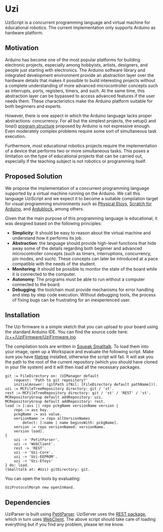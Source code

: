 Uzi
===

UziScript is a concurrent programming language and virtual machine for educational robotics. The current implementation only supports Arduino as hardware platform.

## Motivation

Arduino has become one of the most popular platforms for building electronic projects, especially among hobbyists, artists, designers, and people just starting with electronics. The Arduino software library and integrated development environment provide an abstraction layer over the hardware details that makes it possible to build interesting projects without a complete understanding of more advanced microcontroller concepts such as interrupts, ports, registers, timers, and such. At the same time, this abstraction layer can be bypassed to access advanced features if the user needs them. These characteristics make the Arduino platform suitable for both beginners and experts.

However, there is one aspect in which the Arduino language lacks proper abstractions: concurrency. For all but the simplest projects, the setup() and loop() [program structure](http://playground.arduino.cc/ArduinoNotebookTraduccion/Structure) proposed by Arduino is not expressive enough. Even moderately complex problems require some sort of simultaneous task execution.

Furthermore, most educational robotics projects require the implementation of a device that performs two or more simultaneous tasks. This poses a limitation on the type of educational projects that can be carried out, especially if the teaching subject is not robotics or programming itself.

## Proposed Solution

We propose the implementation of a concurrent programming language supported by a virtual machine running on the Arduino. We call this language UziScript and we expect it to become a suitable compilation target for visual programming environments such as [Physical Etoys](http://tecnodacta.com.ar/gira/projects/physical-etoys), [Scratch for Arduino](http://s4a.cat), and [Ardublock](http://blog.ardublock.com/), among others.

Given that the main purpose of this programming language is educational, it was designed based on the following principles:
* __Simplicity__: It should be easy to reason about the virtual machine and understand how it performs its job.
* __Abstraction__: the language should provide high-level functions that hide away some of the details regarding both beginner and advanced microcontroller concepts (such as timers, interruptions, concurrency, pin modes, and such). These concepts can later be introduced at a pace compatible with the needs of the student.
* __Monitoring__: It should be possible to monitor the state of the board while it is connected to the computer.
* __Autonomy__: The programs must be able to run without a computer connected to the board.
* __Debugging__: the toolchain must provide mechanisms for error handling and step by step code execution. Without debugging tools, the process of fixing bugs can be frustrating for an inexperienced user.

## Installation

The Uzi firmware is a simple sketch that you can upload to your board using the standard Arduino IDE. You can find the source code here: [/c++/UziFirmware/UziFirmware.ino](/c++/UziFirmware/UziFirmware.ino)

The compilation tools are written in [Squeak Smalltalk](http://squeak.org/). To load them into your image, open up a Workspace and evaluate the following script. Make sure you have [filetree](https://github.com/dalehenrich/filetree) installed, otherwise the script will fail. It will ask you the path to the root of the current repository (which you should have cloned in your file system) and it will then load all the necessary packages.
```smalltalk
git := FileDirectory on: (UIManager default 
	request: 'Path to git repository?' 
	initialAnswer: (gitPath ifNil: [FileDirectory default pathName])).
uzi := MCFileTreeRepository directory: git / 'st'.
rest := MCFileTreeRepository directory: git / 'st' / 'REST' / 'st'.
MCRepositoryGroup default addRepository: uzi.
MCRepositoryGroup default addRepository: rest.
load := [:ass || repo pckgName versionName version |
	repo := ass key.
	pckgName := ass value.
	versionName := repo allVersionNames 
		detect: [:name | name beginsWith: pckgName].
	version := repo versionNamed: versionName.
	version load].
{
	uzi -> 'PetitParser'.
	uzi -> 'WebClient'.
	rest -> 'REST'.
	uzi -> 'Uzi-Core'.
	uzi -> 'Uzi-EEPROM'.
	uzi -> 'Uzi-Etoys'
} do: load.
(Smalltalk at: #Uzi) gitDirectory: git.
```

You can open the tools by evaluating:
```smalltalk
UziProtocolMorph new openInHand.
```

## Dependencies

UziParser is built using [PetitParser](http://scg.unibe.ch/research/helvetia/petitparser). 
UziServer uses the [REST package](https://github.com/RichoM/REST), which in turn uses [WebClient](http://www.squeaksource.com/WebClient/). The above script should take care of loading everything but if you find any problem, please let me know.
